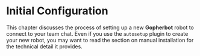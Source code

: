 # Initial Configuration

This chapter discusses the process of setting up a new **Gopherbot** robot to connect to your team chat. Even if you use the `autosetup` plugin to create your new robot, you may want to read the section on manual installation for the technical detail it provides.
